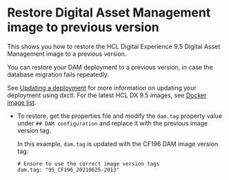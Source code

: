 # Restore Digital Asset Management image to previous version

This shows you how to restore the HCL Digital Experience 9.5 Digital Asset Management image to a previous version.

You can restore your DAM deployment to a previous version, in case the database migration fails repeatedly.

See [Updating a deployment](../containerization/dxtools_dxctl.md#updating_deployment) for more information on updating your deployment using dxctl. For the latest HCL DX 9.5 images, see [Docker image list](../containerization/docker.md).

-   To restore, get the properties file and modify the `dam.tag` property value under `## DAM configuration` and replace it with the previous image version tag.

    In this example, `dam.tag` is updated with the CF196 DAM image version tag:

    ```
    # Ensure to use the correct image version tags
    dam.tag: "95_CF196_20210625-2013"
    ```


